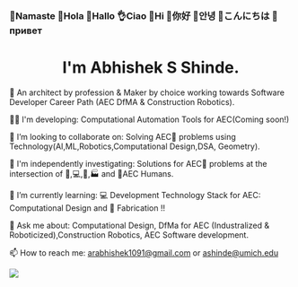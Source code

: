 ### 🙏Namaste  👋Hola   👋Hallo  👌Ciao  👋Hi  👋你好  👋안녕  👋こんにちは  👋привет


# <h1 align="center">I'm Abhishek S Shinde.</h1>

👨 An architect by profession & Maker by choice working towards Software Developer Career Path (AEC DfMA & Construction Robotics).

👨‍💻 I'm developing: Computational Automation Tools for AEC(Coming soon!)

👯 I’m looking to collaborate on: Solving AEC🚧 problems using Technology(AI,ML,Robotics,Computational Design,DSA, Geometry).

🔭 I'm independently investigating:  Solutions for AEC🚧 problems at the intersection of 🦾,💻,🤖,🏭 and 👷AEC Humans.

🌱 I’m currently learning: 💻 Development Technology Stack for AEC: Computational Design and 🤖 Fabrication !!

💬 Ask me about: Computational Design, DfMa for AEC (Industralized & Roboticized),Construction Robotics, AEC Software development.

📫 How to reach me: arabhishek1091@gmail.com or ashinde@umich.edu

![](https://komarev.com/ghpvc/?username=InquisitiveAS&color=brightgreen&style=for-the-badge&label=PROFILE+VIEWS)


<!--
COMMENTED OUT README HERE v
**InquisitiveAS/InquisitiveAS** is a ✨ _special_ ✨ repository because its `README.md` (this file) appears on your GitHub profile.

Here are some ideas to get you started:

- 🔭 I’m currently working on ...
- 🌱 I’m currently learning ...
- 👯 I’m looking to collaborate on ...
- 🤔 I’m looking for help with ...
- 💬 Ask me about ...
- 📫 How to reach me: ...
- 😄 Pronouns: ...
- ⚡ Fun fact: ...
- ⚡ Passion: Digital & Robotic Fabrication,Computational Design for CAD Modeling,Data Science,Machine Learning & Deep Learning Techniques, Optimization,Perception & Sensing,Computer Vision,Robotics Engineering,Human Robot Interaction(HRI), Autonomous Robots ,Construction Robotics.

- 🔬 Specializing: Check this space out(More to come!)

The YHype Service is being used to create a profile view count in this github readme
-->
